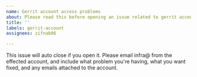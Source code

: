 ```yaml
---
name: Gerrit account access problems
about: Please read this before opening an issue related to gerrit account problems
title: ''
labels: gerrit-account
assignees: zifnab06

---
```


This issue will auto close if you open it. Please email infra@ from the effected account, and include what problem you're having, what you want fixed, and any emails attached to the account.
